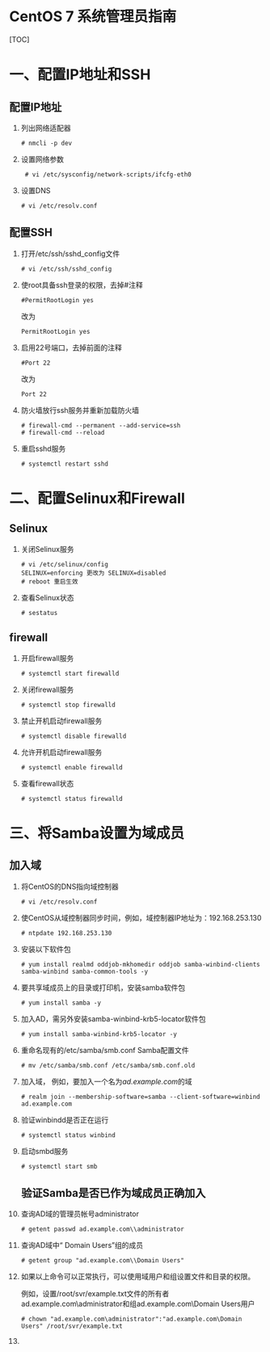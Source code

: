 # CentOS 7 系统管理员指南

[TOC]

# 	一、配置IP地址和SSH

## 配置IP地址

1. 列出网络适配器

   ```
   # nmcli -p dev
   ```

   

2. 设置网络参数 

   ```
    # vi /etc/sysconfig/network-scripts/ifcfg-eth0   
   ```

3. 设置DNS

   ```
   # vi /etc/resolv.conf
   ```
   
## 配置SSH

1. 打开/etc/ssh/sshd_config文件

   ```
   # vi /etc/ssh/sshd_config
   ```

2. 使root具备ssh登录的权限，去掉#注释

   ```
   #PermitRootLogin yes
   ```

   改为

   ```
   PermitRootLogin yes
   ```

3. 启用22号端口，去掉前面的注释

   ```
   #Port 22
   ```

   改为

   ```
   Port 22
   ```

4. 防火墙放行ssh服务并重新加载防火墙

   ```
   # firewall-cmd --permanent --add-service=ssh
   # firewall-cmd --reload
   ```

5. 重启sshd服务

   ```
   # systemctl restart sshd
   ```

   

# 二、配置Selinux和Firewall

## 	Selinux

1. 关闭Selinux服务  

   ```
   # vi /etc/selinux/config
   SELINUX=enforcing 更改为 SELINUX=disabled
   # reboot 重启生效
   ```

2. 查看Selinux状态  

   ```
   # sestatus
   ```

## firewall

1. 开启firewall服务  

   ```
   # systemctl start firewalld
   ```

   

2. 关闭firewall服务

   ```
   # systemctl stop firewalld
   ```

3. 禁止开机启动firewall服务  

   ```
   # systemctl disable firewalld
   ```

4. 允许开机启动firewall服务  

   ```
   # systemctl enable firewalld
   ```

5. 查看firewall状态  

   ```
   # systemctl status firewalld
   ```

   

# 三、将Samba设置为域成员

## 加入域

1. 将CentOS的DNS指向域控制器

   ```
   # vi /etc/resolv.conf
   ```

2. 使CentOS从域控制器同步时间，例如，域控制器IP地址为：192.168.253.130

   ```
   # ntpdate 192.168.253.130
   ```

3. 安装以下软件包

   ```
   # yum install realmd oddjob-mkhomedir oddjob samba-winbind-clients samba-winbind samba-common-tools -y
   ```

4. 要共享域成员上的目录或打印机，安装samba软件包

   ```
   # yum install samba -y
   ```

5. 加入AD，需另外安装samba-winbind-krb5-locator软件包

   ```
   # yum install samba-winbind-krb5-locator -y
   ```

6. 重命名现有的/etc/samba/smb.conf Samba配置文件

   ```
   # mv /etc/samba/smb.conf /etc/samba/smb.conf.old
   ```

7. 加入域， 例如，要加入一个名为*ad.example.com*的域

   ```
   # realm join --membership-software=samba --client-software=winbind ad.example.com
   ```

8. 验证winbindd是否正在运行

   ```
   # systemctl status winbind
   ```

9. 启动smbd服务

   ```
   # systemctl start smb
   ```

   ## 验证Samba是否已作为域成员正确加入

1. 查询AD域的管理员帐号administrator

   ```
   # getent passwd ad.example.com\\administrator
   ```

2. 查询AD域中“ Domain Users”组的成员

   ```
   # getent group "ad.example.com\\Domain Users"
   ```

12. 如果以上命令可以正常执行，可以使用域用户和组设置文件和目录的权限。

    例如，设置/root/svr/example.txt文件的所有者ad.example.com\administrator和组ad.example.com\Domain Users用户

    ```
    # chown "ad.example.com\administrator":"ad.example.com\Domain Users" /root/svr/example.txt
    ```

13. 